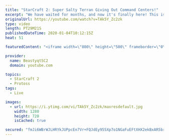 ```yaml
---
title: "StarCraft 2: Super Salty Terran Giving Out Command Centers!"
excerpt: "We have waited for months, and now it's finally here! This is the VOID RAYS to GRANDMASTER series! With the new balance changes to speedy Void Rays in the latest patch, we can now begin the series right! At this point in the series, we are introducing other units into the composition to make the games"
originalUrl: https://youtube.com/watch?v=TAk5Y_Zc2zk
type: video
length: PT29M21S
publishedDateTime: 2020-01-04T10:12:15Z
heat: 51

featuredContent: "<iframe width=\"800\" height=\"500\" frameborder=\"0\" src=\"https://www.youtube.com/embed/TAk5Y_Zc2zk\" allow=\"accelerometer; autoplay; encrypted-media; gyroscope; picture-in-picture\" allowfullscreen></iframe>"

provider:
  name: BeastyqtSC2
  domain: youtube.com

topics:
  - StarCraft 2
  - Protoss
tags:
  - Live

images:
  - url: https://i.ytimg.com/vi/TAk5Y_Zc2zk/maxresdefault.jpg
    width: 1280
    height: 720
    isCached: true

secured: "fmJi6WBrWJLHRYkJUPpcEn7Vr+FQJdEy955Xp7o1NGaFuEFtXHX2ekBxAR5brY99/qfZTY5hHKBwMiNg2NICE7vaZcJS6+9bKScn3l/8oNc8+YBk6YS3y8o2L+sz3pjvtrv/xotO9vPJabOkR7hDAYT+AosyrRoJz/Bw11vi8PbMViylQK7rvHmUxqbKneIN6CjRwe3TpaHTkqnDOQHV6mB3FHPXh3gHADuUfyJZTIajtcEl2fo0/arXWV21SYE52Iq6KIw83uXPK3a3hN2wgasEOCCEG8PG/3uHoJwN0Hk96aEFO12oww5ByIbn2GLsllIzJaIHvE5ZJpSykeRx54FtbITZLVBJTQ9YPJG0Bm/8v8rJYqxgs83Sy5QRcSBbGh8ty3SvUwvMHYW4p52JLDXHHqsB5OR151aiyO7YLCM=;zc/+19YYI61eNauLuRkVVA=="
---
```


